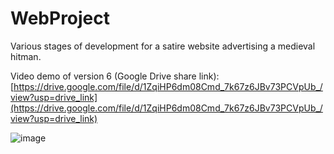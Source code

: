 # WebProject
Various stages of development for a satire website advertising a medieval hitman.

Video demo of version 6 (Google Drive share link): [https://drive.google.com/file/d/1ZqiHP6dm08Cmd_7k67z6JBv73PCVpUb_/view?usp=drive_link](https://drive.google.com/file/d/1ZqiHP6dm08Cmd_7k67z6JBv73PCVpUb_/view?usp=drive_link)


![image](https://github.com/JacksonKary/WebProject/assets/117691954/9eb3a5b5-5773-42b5-a137-063554d29545)



